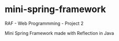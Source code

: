 # mini-spring-framework

RAF - Web Programmming - Project 2

Mini Spring Framework made with Reflection in Java
